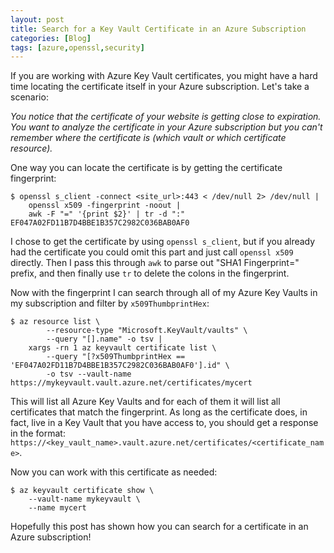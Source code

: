 ```yaml
---
layout: post
title: Search for a Key Vault Certificate in an Azure Subscription
categories: [Blog]
tags: [azure,openssl,security]
---
```


If you are working with Azure Key Vault certificates, you might have a hard time locating the certificate itself in your Azure subscription. Let's take a scenario:

*You notice that the certificate of your website is getting close to expiration. You want to analyze the certificate in your Azure subscription but you can't remember where the certificate is (which vault or which certificate resource).*

One way you can locate the certificate is by getting the certificate fingerprint:

```
$ openssl s_client -connect <site_url>:443 < /dev/null 2> /dev/null |
    openssl x509 -fingerprint -noout |
    awk -F "=" '{print $2}' | tr -d ":"
EF047A02FD11B7D4BBE1B357C2982C036BAB0AF0
```

I chose to get the certificate by using `openssl s_client`, but if you already had the certificate you could omit this part and just call `openssl x509` directly. Then I pass this through `awk` to parse out "SHA1 Fingerprint=" prefix, and then finally use `tr` to delete the colons in the fingerprint.

Now with the fingerprint I can search through all of my Azure Key Vaults in my subscription and filter by `x509ThumbprintHex`:

```
$ az resource list \
        --resource-type "Microsoft.KeyVault/vaults" \
        --query "[].name" -o tsv |
    xargs -rn 1 az keyvault certificate list \
        --query "[?x509ThumbprintHex == 'EF047A02FD11B7D4BBE1B357C2982C036BAB0AF0'].id" \
        -o tsv --vault-name
https://mykeyvault.vault.azure.net/certificates/mycert
```

This will list all Azure Key Vaults and for each of them it will list all certificates that match the fingerprint. As long as the certificate does, in fact, live in a Key Vault that you have access to, you should get a response in the format: `https://<key_vault_name>.vault.azure.net/certificates/<certificate_name>`.

Now you can work with this certificate as needed:

```
$ az keyvault certificate show \
    --vault-name mykeyvault \
    --name mycert
```

Hopefully this post has shown how you can search for a certificate in an Azure subscription!
